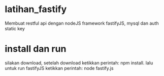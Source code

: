 # latihan_fastify
 Membuat restful api dengan nodeJS framework fastifyJS, mysql dan auth static key
 
# install dan run
 silakan download, setelah download ketikkan perintah: npm install. lalu untuk run fastifyJS ketikkan perintah: node fastify.js
